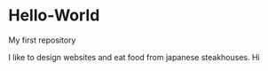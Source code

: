 # Hello-World
My first repository

I like to design websites and eat food from japanese steakhouses.
Hi
